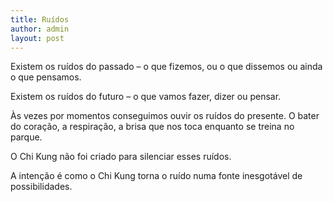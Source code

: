 ```yaml
---
title: Ruídos
author: admin
layout: post
---
```

Existem os ruídos do passado &#8211; o que fizemos, ou o que dissemos ou ainda o que pensamos.

Existem os ruídos do futuro &#8211; o que vamos fazer, dizer ou pensar.

Às vezes por momentos conseguimos ouvir os ruídos do presente. O bater do coração, a respiração, a brisa que nos toca enquanto se treina no parque.

O Chi Kung não foi criado para silenciar esses ruídos.

A intenção é como o Chi Kung torna o ruído numa fonte inesgotável de possibilidades.